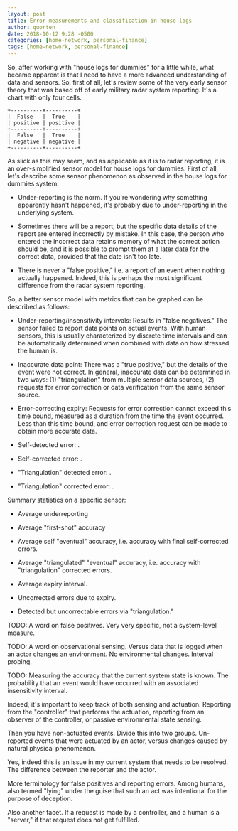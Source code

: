 ```yaml
---
layout: post
title: Error measurements and classification in house logs
author: quorten
date: 2018-10-12 9:28 -0500
categories: [home-network, personal-finance]
tags: [home-network, personal-finance]
---
```


So, after working with "house logs for dummies" for a little while,
what became apparent is that I need to have a more advanced
understanding of data and sensors.  So, first of all, let's review
some of the very early sensor theory that was based off of early
military radar system reporting.  It's a chart with only four cells.

    +----------+----------+
    |  False   |  True    |
    | positive | positive |
    +----------+----------+
    |  False   |  True    |
    | negative | negative |
    +----------+----------+

As slick as this may seem, and as applicable as it is to radar
reporting, it is an over-simplified sensor model for house logs for
dummies.  First of all, let's describe some sensor phenomenon as
observed in the house logs for dummies system:

* Under-reporting is the norm.  If you're wondering why something
  apparently hasn't happened, it's probably due to under-reporting in
  the underlying system.

* Sometimes there will be a report, but the specific data details of
  the report are entered incorrectly by mistake.  In this case, the
  person who entered the incorrect data retains memory of what the
  correct action should be, and it is possible to prompt them at a
  later date for the correct data, provided that the date isn't too
  late.

* There is never a "false positive," i.e. a report of an event when
  nothing actually happened.  Indeed, this is perhaps the most
  significant difference from the radar system reporting.

<!-- more -->

So, a better sensor model with metrics that can be graphed can be
described as follows:

* Under-reporting/insensitivity intervals: Results in "false
  negatives."  The sensor failed to report data points on actual
  events.  With human sensors, this is usually characterized by
  discrete time intervals and can be automatically determined when
  combined with data on how stressed the human is.

* Inaccurate data point: There was a "true positive," but the details
  of the event were not correct.  In general, inaccurate data can be
  determined in two ways: (1) "triangulation" from multiple sensor
  data sources, (2) requests for error correction or data verification
  from the same sensor source.

* Error-correcting expiry: Requests for error correction cannot exceed
  this time bound, measured as a duration from the time the event
  occurred.  Less than this time bound, and error correction request
  can be made to obtain more accurate data.

* Self-detected error: .

* Self-corrected error: .

* "Triangulation" detected error: .

* "Triangulation" corrected error: .

Summary statistics on a specific sensor:

* Average underreporting

* Average "first-shot" accuracy

* Average self "eventual" accuracy, i.e. accuracy with final
  self-corrected errors.

* Average "triangulated" "eventual" accuracy, i.e. accuracy with
  "triangulation" corrected errors.

* Average expiry interval.

* Uncorrected errors due to expiry.

* Detected but uncorrectable errors via "triangulation."

TODO: A word on false positives.  Very very specific, not a
system-level measure.

TODO: A word on observational sensing.  Versus data that is logged
when an actor changes an environment.  No environmental changes.
Interval probing.

TODO: Measuring the accuracy that the current system state is known.
The probability that an event would have occurred with an associated
insensitivity interval.

Indeed, it's important to keep track of both sensing and actuation.
Reporting from the "controller" that performs the actuation, reporting
from an observer of the controller, or passive environmental state
sensing.

Then you have non-actuated events.  Divide this into two groups.
Un-reported events that were actuated by an actor, versus changes
caused by natural physical phenomenon.

Yes, indeed this is an issue in my current system that needs to be
resolved.  The difference between the reporter and the actor.

More terminology for false positives and reporting errors.  Among
humans, also termed "lying" under the guise that such an act was
intentional for the purpose of deception.

Also another facet.  If a request is made by a controller, and a human
is a "server," if that request does not get fulfilled.
